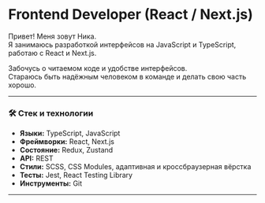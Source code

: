 # Frontend Developer (React / Next.js)

Привет! Меня зовут Ника.  
Я занимаюсь разработкой интерфейсов на JavaScript и TypeScript, работаю с React и Next.js.

Забочусь о читаемом коде и удобстве интерфейсов.  
Стараюсь быть надёжным человеком в команде и делать свою часть хорошо.

---

### 🛠 Стек и технологии

- **Языки:** TypeScript, JavaScript  
- **Фреймворки:** React, Next.js  
- **Состояние:** Redux, Zustand  
- **API:** REST  
- **Стили:** SCSS, CSS Modules, адаптивная и кроссбраузерная вёрстка  
- **Тесты:** Jest, React Testing Library  
- **Инструменты:** Git

---
